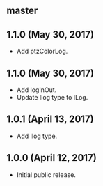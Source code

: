 ## master

## 1.1.0 (May 30, 2017)

* Add ptzColorLog.


## 1.1.0 (May 30, 2017)

* Add logInOut.
* Update Ilog type to ILog.

## 1.0.1 (April 13, 2017)

* Add Ilog type.

## 1.0.0 (April 12, 2017)

* Initial public release.
